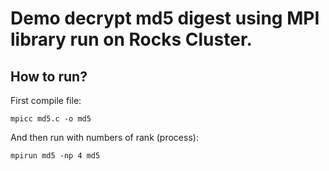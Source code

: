 # Demo decrypt md5 digest using MPI library run on Rocks Cluster.

## How to run?

First compile file:

```
mpicc md5.c -o md5
```

And then run with numbers of rank (process):

```
mpirun md5 -np 4 md5
```
